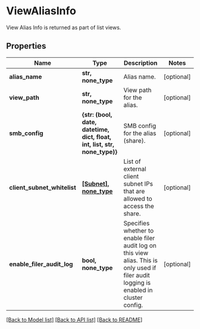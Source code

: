 # ViewAliasInfo

View Alias Info is returned as part of list views.

## Properties
Name | Type | Description | Notes
------------ | ------------- | ------------- | -------------
**alias_name** | **str, none_type** | Alias name. | [optional] 
**view_path** | **str, none_type** | View path for the alias. | [optional] 
**smb_config** | **{str: (bool, date, datetime, dict, float, int, list, str, none_type)}** | SMB config for the alias (share). | [optional] 
**client_subnet_whitelist** | [**[Subnet], none_type**](Subnet.md) | List of external client subnet IPs that are allowed to access the share. | [optional] 
**enable_filer_audit_log** | **bool, none_type** | Specifies whether to enable filer audit log on this view alias. This is only used if filer audit logging is enabled in cluster config. | [optional] 

[[Back to Model list]](../README.md#documentation-for-models) [[Back to API list]](../README.md#documentation-for-api-endpoints) [[Back to README]](../README.md)


